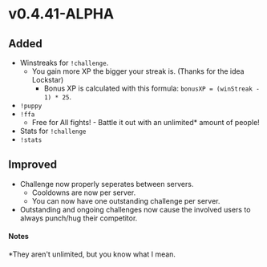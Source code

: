 # v0.4.41-ALPHA

## Added
- Winstreaks for `!challenge`.
  - You gain more XP the bigger your streak is. (Thanks for the idea Lockstar)
    - Bonus XP is calculated with this formula: `bonusXP = (winStreak - 1) * 25`.
- `!puppy`
- `!ffa`
  - Free for All fights! - Battle it out with an unlimited* amount of people!
- Stats for `!challenge`
- `!stats`

## Improved
- Challenge now properly seperates between servers.
  - Cooldowns are now per server.
  - You can now have one outstanding challenge per server.
- Outstanding and ongoing challenges now cause the involved users to always punch/hug their competitor.

#### Notes
\*They aren't unlimited, but you know what I mean.
